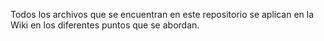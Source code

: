 Todos los archivos que se encuentran en este repositorio se aplican en la Wiki en los diferentes puntos que se abordan.
